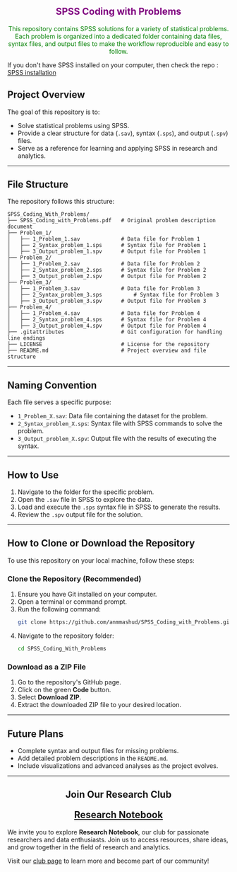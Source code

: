 <div align="center">
  <h2><a style="color:purple;">SPSS Coding with Problems</a></h2>
  <p style="color:green;">This repository contains SPSS solutions for a variety of statistical problems. Each problem is organized into a dedicated folder containing data files, syntax files, and output files to make the workflow reproducible and easy to follow.</p>
</div>

If you don't have SPSS installed on your computer, then check the repo : [SPSS installation](https://github.com/anmmashud/IBM_SPSS_Download_and_Installation)


## Project Overview
The goal of this repository is to:
- Solve statistical problems using SPSS.
- Provide a clear structure for data (`.sav`), syntax (`.sps`), and output (`.spv`) files.
- Serve as a reference for learning and applying SPSS in research and analytics.

---

## File Structure
The repository follows this structure:

```plaintext
SPSS_Coding_With_Problems/
├── SPSS_Coding_with_Problems.pdf	# Original problem description document
├── Problem_1/
│   ├── 1_Problem_1.sav        		# Data file for Problem 1
│   ├── 2_Syntax_problem_1.sps  	# Syntax file for Problem 1
│   ├── 3_Output_problem_1.spv  	# Output file for Problem 1
├── Problem_2/
│   ├── 1_Problem_2.sav         	# Data file for Problem 2
│   ├── 2_Syntax_problem_2.sps   	# Syntax file for Problem 2
│   ├── 3_Output_problem_2.spv   	# Output file for Problem 2
├── Problem_3/
│   ├── 1_Problem_3.sav         	# Data file for Problem 3
│   ├── 2_Syntax_problem_3.sps  	 	# Syntax file for Problem 3
│   ├── 3_Output_problem_3.spv   	# Output file for Problem 3
├── Problem_4/
│   ├── 1_Problem_4.sav        		# Data file for Problem 4
│   ├── 2_Syntax_problem_4.sps   	# Syntax file for Problem 4
│   ├── 3_Output_problem_4.spv   	# Output file for Problem 4
├── .gitattributes              	# Git configuration for handling line endings
├── LICENSE                     	# License for the repository
├── README.md                    	# Project overview and file structure
```

---

## Naming Convention

Each file serves a specific purpose:
- `1_Problem_X.sav`: Data file containing the dataset for the problem.
- `2_Syntax_problem_X.sps`: Syntax file with SPSS commands to solve the problem.
- `3_Output_problem_X.spv`: Output file with the results of executing the syntax.

---

## How to Use
1. Navigate to the folder for the specific problem.
2. Open the `.sav` file in SPSS to explore the data.
3. Load and execute the `.sps` syntax file in SPSS to generate the results.
4. Review the `.spv` output file for the solution.

---

## How to Clone or Download the Repository

To use this repository on your local machine, follow these steps:

### Clone the Repository (Recommended)
1. Ensure you have Git installed on your computer.
2. Open a terminal or command prompt.
3. Run the following command:
   ```bash
   git clone https://github.com/anmmashud/SPSS_Coding_with_Problems.git
   ```
4. Navigate to the repository folder:
   ```bash
   cd SPSS_Coding_With_Problems
   ```

### Download as a ZIP File
1. Go to the repository's GitHub page.
2. Click on the green **Code** button.
3. Select **Download ZIP**.
4. Extract the downloaded ZIP file to your desired location.

---

## Future Plans
- Complete syntax and output files for missing problems.
- Add detailed problem descriptions in the `README.md`.
- Include visualizations and advanced analyses as the project evolves.

---

## 

<div align="center">
  <h2><p>Join Our Research Club</p><a href="https://www.facebook.com/profile.php?id=61566431557385">Research Notebook</a></h2>
</div>


We invite you to explore **Research Notebook**, our club for passionate researchers and data enthusiasts. Join us to access resources, share ideas, and grow together in the field of research and analytics.

Visit our [club page](https://www.facebook.com/profile.php?id=61566431557385) to learn more and become part of our community!


